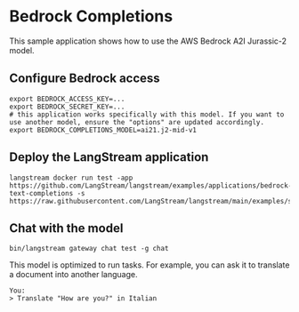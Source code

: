 # Bedrock Completions

This sample application shows how to use the AWS Bedrock A2I Jurassic-2 model.

## Configure Bedrock access

```
export BEDROCK_ACCESS_KEY=...
export BEDROCK_SECRET_KEY=...
# this application works specifically with this model. If you want to use another model, ensure the "options" are updated accordingly.
export BEDROCK_COMPLETIONS_MODEL=ai21.j2-mid-v1

```

## Deploy the LangStream application
```
langstream docker run test -app https://github.com/LangStream/langstream/examples/applications/bedrock-text-completions -s https://raw.githubusercontent.com/LangStream/langstream/main/examples/secrets/secrets.yaml 
```

## Chat with the model

```
bin/langstream gateway chat test -g chat
```

This model is optimized to run tasks. For example, you can ask it to translate a document into another language.

```
You: 
> Translate "How are you?" in Italian
```




